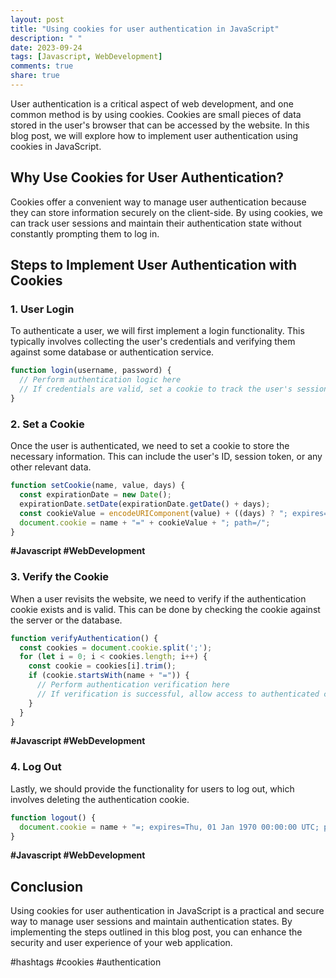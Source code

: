 ```yaml
---
layout: post
title: "Using cookies for user authentication in JavaScript"
description: " "
date: 2023-09-24
tags: [Javascript, WebDevelopment]
comments: true
share: true
---
```


User authentication is a critical aspect of web development, and one common method is by using cookies. Cookies are small pieces of data stored in the user's browser that can be accessed by the website. In this blog post, we will explore how to implement user authentication using cookies in JavaScript.

## Why Use Cookies for User Authentication?

Cookies offer a convenient way to manage user authentication because they can store information securely on the client-side. By using cookies, we can track user sessions and maintain their authentication state without constantly prompting them to log in.

## Steps to Implement User Authentication with Cookies

### 1. User Login

To authenticate a user, we will first implement a login functionality. This typically involves collecting the user's credentials and verifying them against some database or authentication service.

```javascript
function login(username, password) {
  // Perform authentication logic here
  // If credentials are valid, set a cookie to track the user's session
}
```

### 2. Set a Cookie

Once the user is authenticated, we need to set a cookie to store the necessary information. This can include the user's ID, session token, or any other relevant data.

```javascript
function setCookie(name, value, days) {
  const expirationDate = new Date();
  expirationDate.setDate(expirationDate.getDate() + days);
  const cookieValue = encodeURIComponent(value) + ((days) ? "; expires=" + expirationDate.toUTCString() : "");
  document.cookie = name + "=" + cookieValue + "; path=/";
}
```
**#Javascript #WebDevelopment**

### 3. Verify the Cookie

When a user revisits the website, we need to verify if the authentication cookie exists and is valid. This can be done by checking the cookie against the server or the database.

```javascript
function verifyAuthentication() {
  const cookies = document.cookie.split(';');
  for (let i = 0; i < cookies.length; i++) {
    const cookie = cookies[i].trim();
    if (cookie.startsWith(name + "=")) {
      // Perform authentication verification here
      // If verification is successful, allow access to authenticated content
    }
  }
}
```
**#Javascript #WebDevelopment**

### 4. Log Out

Lastly, we should provide the functionality for users to log out, which involves deleting the authentication cookie.

```javascript
function logout() {
  document.cookie = name + "=; expires=Thu, 01 Jan 1970 00:00:00 UTC; path=/;";
}
```
**#Javascript #WebDevelopment**

## Conclusion

Using cookies for user authentication in JavaScript is a practical and secure way to manage user sessions and maintain authentication states. By implementing the steps outlined in this blog post, you can enhance the security and user experience of your web application.

#hashtags #cookies #authentication